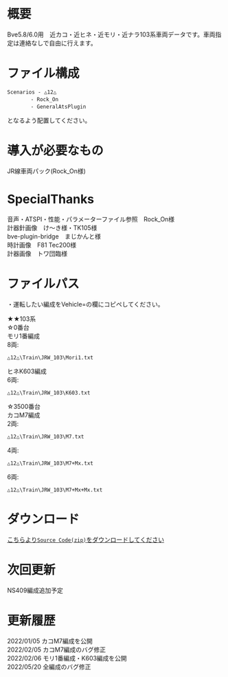 # 概要
Bve5.8/6.0用　近カコ・近ヒネ・近モリ・近ナラ103系車両データです。車両指定は連絡なしで自由に行えます。  

# ファイル構成  
```
Scenarios - △12△  
　　　　 - Rock_On  
　　　　 - GeneralAtsPlugin  
```
となるよう配置してください。  

# 導入が必要なもの
JR線車両パック(Rock_On様)  

# SpecialThanks  
音声・ATSPI・性能・パラメーターファイル参照　Rock_On様  
計器針画像　け〜き様・TK105様  
bve-plugin-bridge　まじかんと様  
時計画像　F81 Tec200様  
計器画像　トワ団臨様  

# ファイルパス  
・運転したい編成をVehicle=の欄にコピペしてください。  

★★103系  
☆0番台  
モリ1番編成  
8両:
```
△12△\Train\JRW_103\Mori1.txt
```  
ヒネK603編成  
6両:
```
△12△\Train\JRW_103\K603.txt
```  
☆3500番台  
カコM7編成  
2両:
```
△12△\Train\JRW_103\M7.txt
```  
4両:
```
△12△\Train\JRW_103\M7+Mx.txt  
```
6両:
```
△12△\Train\JRW_103\M7+Mx+Mx.txt  
```
# ダウンロード  
[こちらより`Source Code(zip)`をダウンロードしてください](https://github.com/sankakujirusi12/Bve_JRW103/releases/tag/1.2.1)

# 次回更新  
NS409編成追加予定  

# 更新履歴  
2022/01/05 カコM7編成を公開  
2022/02/05 カコM7編成のバグ修正  
2022/02/06 モリ1番編成・K603編成を公開  
2022/05/20 全編成のバグ修正  

